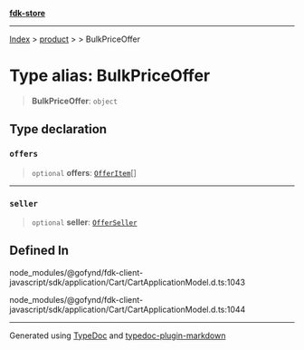 [**fdk-store**](../../../README.md)
***

[Index](../../../API.md) > [product](../../README.md) > [<internal>](../README.md) > BulkPriceOffer

# Type alias: BulkPriceOffer

> **BulkPriceOffer**: `object`

## Type declaration

### `offers`

> `optional` **offers**: [`OfferItem`](type-alias.OfferItem.md)[]

***

### `seller`

> `optional` **seller**: [`OfferSeller`](type-alias.OfferSeller.md)

## Defined In

node\_modules/@gofynd/fdk-client-javascript/sdk/application/Cart/CartApplicationModel.d.ts:1043

node\_modules/@gofynd/fdk-client-javascript/sdk/application/Cart/CartApplicationModel.d.ts:1044

***
Generated using [TypeDoc](https://typedoc.org/) and [typedoc-plugin-markdown](https://www.npmjs.com/package/typedoc-plugin-markdown)
